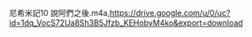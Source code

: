 尼希米記10 說阿們之後.m4a,https://drive.google.com/u/0/uc?id=1dq_VocS72Ua8Sh3B5Jfzb_KEHobyM4ko&export=download
